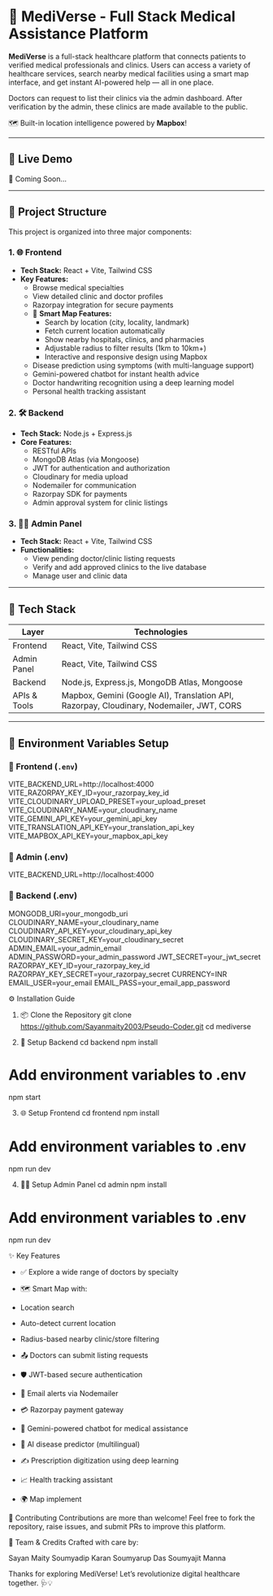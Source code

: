 # 🏥 MediVerse - Full Stack Medical Assistance Platform

**MediVerse** is a full-stack healthcare platform that connects patients to verified medical professionals and clinics. Users can access a variety of healthcare services, search nearby medical facilities using a smart map interface, and get instant AI-powered help — all in one place.

Doctors can request to list their clinics via the admin dashboard. After verification by the admin, these clinics are made available to the public.

🗺️ Built-in location intelligence powered by **Mapbox**!

---

## 🔗 Live Demo

🚧 Coming Soon...

---

## 🧩 Project Structure

This project is organized into three major components:

### 1. 🌐 Frontend
- **Tech Stack:** React + Vite, Tailwind CSS
- **Key Features:**
  - Browse medical specialties
  - View detailed clinic and doctor profiles
  - Razorpay integration for secure payments
  - 📍 **Smart Map Features:**
    - Search by location (city, locality, landmark)
    - Fetch current location automatically
    - Show nearby hospitals, clinics, and pharmacies
    - Adjustable radius to filter results (1km to 10km+)
    - Interactive and responsive design using Mapbox
  - Disease prediction using symptoms (with multi-language support)
  - Gemini-powered chatbot for instant health advice
  - Doctor handwriting recognition using a deep learning model
  - Personal health tracking assistant

### 2. 🛠 Backend
- **Tech Stack:** Node.js + Express.js
- **Core Features:**
  - RESTful APIs
  - MongoDB Atlas (via Mongoose)
  - JWT for authentication and authorization
  - Cloudinary for media upload
  - Nodemailer for communication
  - Razorpay SDK for payments
  - Admin approval system for clinic listings

### 3. 🧑‍💼 Admin Panel
- **Tech Stack:** React + Vite, Tailwind CSS
- **Functionalities:**
  - View pending doctor/clinic listing requests
  - Verify and add approved clinics to the live database
  - Manage user and clinic data

---

## 🧪 Tech Stack

| Layer        | Technologies                                                                 |
|--------------|------------------------------------------------------------------------------|
| Frontend     | React, Vite, Tailwind CSS                                                    |
| Admin Panel  | React, Vite, Tailwind CSS                                                    |
| Backend      | Node.js, Express.js, MongoDB Atlas, Mongoose                                 |
| APIs & Tools | Mapbox, Gemini (Google AI), Translation API, Razorpay, Cloudinary, Nodemailer, JWT, CORS |

---

## 📁 Environment Variables Setup

### 🔐 Frontend (`.env`)
VITE_BACKEND_URL=http://localhost:4000
VITE_RAZORPAY_KEY_ID=your_razorpay_key_id
VITE_CLOUDINARY_UPLOAD_PRESET=your_upload_preset
VITE_CLOUDINARY_NAME=your_cloudinary_name
VITE_GEMINI_API_KEY=your_gemini_api_key
VITE_TRANSLATION_API_KEY=your_translation_api_key
VITE_MAPBOX_API_KEY=your_mapbox_api_key

### 🔐 Admin (.env)
VITE_BACKEND_URL=http://localhost:4000

### 🔐 Backend (.env)
MONGODB_URI=your_mongodb_uri
CLOUDINARY_NAME=your_cloudinary_name
CLOUDINARY_API_KEY=your_cloudinary_api_key
CLOUDINARY_SECRET_KEY=your_cloudinary_secret
ADMIN_EMAIL=your_admin_email
ADMIN_PASSWORD=your_admin_password
JWT_SECRET=your_jwt_secret
RAZORPAY_KEY_ID=your_razorpay_key_id
RAZORPAY_KEY_SECRET=your_razorpay_secret
CURRENCY=INR
EMAIL_USER=your_email
EMAIL_PASS=your_email_app_password


⚙️ Installation Guide
1. 📦 Clone the Repository
git clone https://github.com/Sayanmaity2003/Pseudo-Coder.git
cd mediverse

2. 🔧 Setup Backend
cd backend
npm install
# Add environment variables to .env
npm start

3. 🌐 Setup Frontend
cd frontend
npm install
# Add environment variables to .env
npm run dev

4. 👨‍💼 Setup Admin Panel
cd admin
npm install
# Add environment variables to .env
npm run dev


✨ Key Features
- ✅ Explore a wide range of doctors by specialty
- 🗺 Smart Map with:

- Location search

- Auto-detect current location

- Radius-based nearby clinic/store filtering
- 📤 Doctors can submit listing requests
- 🛡️ JWT-based secure authentication
- 📧 Email alerts via Nodemailer
- 💳 Razorpay payment gateway
- 🤖 Gemini-powered chatbot for medical assistance
- 🧠 AI disease predictor (multilingual)
- ✍️ Prescription digitization using deep learning
- 📈 Health tracking assistant
- 🌍 Map implement

🤝 Contributing
Contributions are more than welcome!
Feel free to fork the repository, raise issues, and submit PRs to improve this platform.


🙌 Team & Credits
Crafted with care by:

Sayan Maity
Soumyadip Karan
Soumyarup Das
Soumyajit Manna

Thanks for exploring MediVerse! Let’s revolutionize digital healthcare together. 🩺💡
